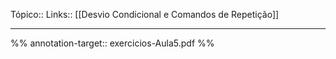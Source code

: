 Tópico:: 
Links:: [[Desvio Condicional e Comandos de Repetição]]

---

%%
annotation-target:: exercicios-Aula5.pdf
%%